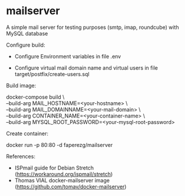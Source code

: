 <h1 class="code-line" data-line-start=0 data-line-end=1 ><a id="mailserver_0"></a>mailserver</h1>
<p class="has-line-data" data-line-start="2" data-line-end="3">A simple mail server for testing purposes (smtp, imap, roundcube) with MySQL database</p>
<p class="has-line-data" data-line-start="4" data-line-end="5">Configure build:</p>
<ul>
<li class="has-line-data" data-line-start="6" data-line-end="8">
<p class="has-line-data" data-line-start="6" data-line-end="7">Configure Environment variables in file .env</p>
</li>
<li class="has-line-data" data-line-start="8" data-line-end="10">
<p class="has-line-data" data-line-start="8" data-line-end="9">Configure virtual mail domain name and virtual users in file target/postfix/create-users.sql</p>
</li>
</ul>
<p class="has-line-data" data-line-start="10" data-line-end="11">Build image:</p>
<p class="has-line-data" data-line-start="12" data-line-end="17">docker-compose build \<br>
–build-arg MAIL_HOSTNAME=&lt;your-hostname&gt; \<br>
–build-arg MAIL_DOMAINNAME=&lt;your-mail-domain&gt; \<br>
–build-arg CONTAINER_NAME=&lt;your-container-name&gt; \<br>
–build-arg MYSQL_ROOT_PASSWORD=&lt;your-mysql-root-password&gt;</p>
<p class="has-line-data" data-line-start="18" data-line-end="19">Create container:</p>
<p class="has-line-data" data-line-start="20" data-line-end="21">docker run -p 80:80 -d faperezg/mailserver</p>
<p class="has-line-data" data-line-start="22" data-line-end="23">References:</p>
<ul>
<li class="has-line-data" data-line-start="24" data-line-end="25">ISPmail guide for Debian Stretch (<a href="https://workaround.org/ispmail/stretch">https://workaround.org/ispmail/stretch</a>)</li>
<li class="has-line-data" data-line-start="25" data-line-end="26">Thomas VIAL docker-mailserver image (<a href="https://github.com/tomav/docker-mailserver">https://github.com/tomav/docker-mailserver</a>)</li>
</ul>
